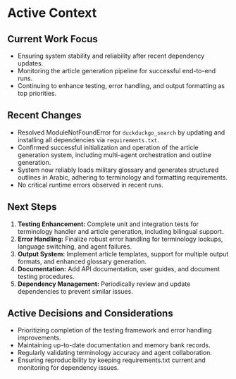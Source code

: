 # Active Context

## Current Work Focus
- Ensuring system stability and reliability after recent dependency updates.
- Monitoring the article generation pipeline for successful end-to-end runs.
- Continuing to enhance testing, error handling, and output formatting as top priorities.

## Recent Changes
- Resolved ModuleNotFoundError for `duckduckgo_search` by updating and installing all dependencies via `requirements.txt`.
- Confirmed successful initialization and operation of the article generation system, including multi-agent orchestration and outline generation.
- System now reliably loads military glossary and generates structured outlines in Arabic, adhering to terminology and formatting requirements.
- No critical runtime errors observed in recent runs.

## Next Steps
1. **Testing Enhancement:** Complete unit and integration tests for terminology handler and article generation, including bilingual support.
2. **Error Handling:** Finalize robust error handling for terminology lookups, language switching, and agent failures.
3. **Output System:** Implement article templates, support for multiple output formats, and enhanced glossary generation.
4. **Documentation:** Add API documentation, user guides, and document testing procedures.
5. **Dependency Management:** Periodically review and update dependencies to prevent similar issues.

## Active Decisions and Considerations
- Prioritizing completion of the testing framework and error handling improvements.
- Maintaining up-to-date documentation and memory bank records.
- Regularly validating terminology accuracy and agent collaboration.
- Ensuring reproducibility by keeping requirements.txt current and monitoring for dependency issues.
